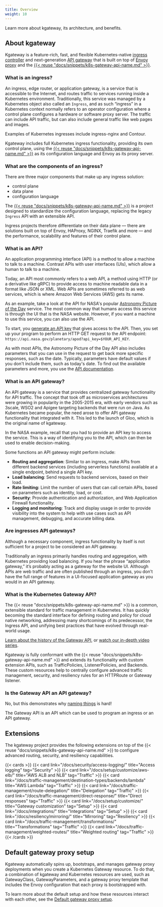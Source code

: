 ```yaml
---
title: Overview
weight: 10
---
```


Learn more about kgateway, its architecture, and benefits. 

## About kgateway

Kgateway is a feature-rich, fast, and flexible Kubernetes-native [ingress controller](#what-is-an-ingress) and next-generation [API gateway](#what-is-an-api-gateway) that is built on top of [Envoy proxy](https://www.envoyproxy.io/) and the [{{< reuse "docs/snippets/k8s-gateway-api-name.md" >}}](#what-is-the-kubernetes-gateway-api). 

### What is an ingress?

An ingress, edge router, or application gateway, is a service that is accessible to the Internet, and routes traffic to services running inside a Kubernetes environment. Traditionally, this service was managed by a Kubernetes object also called an `Ingress`, and as such “ingress” in a Kubernetes context normally refers to an operator configuration where a control plane configures a hardware or software proxy server. The traffic can include API traffic, but can also include general traffic like web pages and images.

Examples of Kubernetes ingresses include ingress-nginx and Contour.

Kgateway includes full Kubernetes ingress functionality, providing its own control plane, using the [{{< reuse "docs/snippets/k8s-gateway-api-name.md" >}}](#what-is-the-kubernetes-gateway-api) as its configuration language and Envoy as its proxy server.

### What are the components of an ingress?

There are three major components that make up any ingress solution:

* control plane  
* data plane  
* configuration language

The [{{< reuse "docs/snippets/k8s-gateway-api-name.md" >}}](#what-is-the-kubernetes-gateway-api) is a project designed to standardize the configuration language, replacing the legacy `Ingress` API with an extensible API.

Ingress projects therefore differentiate on their data plane — there are solutions built on top of Envoy, HAProxy, NGINX, Traefik and more — and the performance, scalability and features of their control plane.

<!-- There are multiple ingress projects based on Envoy alone. [Learn how kgateway differs from the others](#TODO). -->

### What is an API?

An application programming interface (API) is a method to allow a machine to talk to a machine. Contrast APIs with user interfaces (UIs), which allow a human to talk to a machine.

Today, an API most commonly refers to a web API, a method using HTTP (or a derivative like gRPC) to provide access to machine readable data in a format like JSON or XML. Web APIs are sometimes referred to as web services, which is where Amazon Web Services (AWS) gets its name.

As an example, take a look at the API for NASA's popular [Astronomy Picture of the Day](https://apod.nasa.gov/apod/astropix.html) service. The most common way that humans access this service is through the UI that is the NASA website. However, if you want a machine to use this service, you can also use the API.

To start, you [generate an API key](https://api.nasa.gov/) that gives access to the API. Then, you set up your program to perform an HTTP GET request to the API endpoint: `https://api.nasa.gov/planetary/apod?api_key=$YOUR_API_KEY`. 

As with most APIs, the Astronomy Picture of the Day API also includes parameters that you can use in the request to get back more specific responses, such as the date. Typically, parameters have default values if you don't include them, such as today's date. To find out the available parameters and more, you use the [API documentation](https://github.com/nasa/apod-api?tab=readme-ov-file#docs-).

### What is an API gateway?

An API gateway is a service that provides centralized gateway functionality for API traffic. The concept that took off as microservices architectures were growing in popularity in the 2005-2015 era, with early vendors such as 3scale, WSO2 and Apigee targeting backends that were run on Java. As Kubernetes became popular, the need arose to offer API gateway functionality that integrated with it. This led to the launch of Gloo, which is the original name of kgateway.

In the NASA example, recall that you had to provide an API key to access the service. This is a way of identifying you to the API, which can then be used to enable decision-making.

Some functions an API gateway might perform include:

* **Routing and aggregation**: Similar to an ingress, make APIs from different backend services (including serverless functions) available at a single endpoint, behind a single API key.
* **Load balancing**: Send requests to backend services, based on their load.
* **Rate limiting:** Limit the number of users that can call certain APIs, based on parameters such as identity, load, or cost.
* **Security**: Provide authentication and authorization, and Web Application Firewall functionality.
* **Logging and monitoring**: Track and display usage in order to provide visibility into the system to help with use cases such as API management, debugging, and accurate billing data.

### Are ingresses API gateways?

Although a necessary component, ingress functionality by itself is not sufficient for a project to be considered an API gateway.

Traditionally an ingress primarily handles routing and aggregation, with Kubernetes providing load balancing. If you hear the phrase “application gateway,” it’s probably acting as a gateway for the website UI. Although APIs are web traffic and are often published through an ingress, you don’t have the full range of features in a UI-focused application gateway as you would in an API gateway.

### What is the Kubernetes Gateway API?

The {{< reuse "docs/snippets/k8s-gateway-api-name.md" >}} is a common, extensible standard for traffic management in Kubernetes. It has quickly becoming the standard interface for defining routing and policy for cloud native networking, addressing many shortcomings of its predecessor, the Ingress API, and unifying best practices that have evolved through real-world usage.

[Learn about the history of the Gateway API](/blog/introduction-to-kubernetes-gateway-api/), or [watch our in-depth video series](/resources/videos/).

Kgateway is fully conformant with the {{< reuse "docs/snippets/k8s-gateway-api-name.md" >}} and extends its functionality with custom extension APIs, such as TrafficPolicies, ListenerPolicies, and Backends. These custom resources help to centrally configure advanced traffic management, security, and resiliency rules for an HTTPRoute or Gateway listener.

### Is the Gateway API an API gateway?

No, but this demonstrates why [naming things](https://www.karlton.org/2017/12/naming-things-hard/) is hard!

The Gateway API is an API which can be used to program an ingress or an API gateway.

## Extensions

The kgateway project provides the following extensions on top of the {{< reuse "docs/snippets/k8s-gateway-api-name.md" >}} to configure advanced routing, security, and resiliency capabilities.

{{< cards >}}
  {{< card link="/docs/security/access-logging/" title="Access logging" tag="Security" >}}
  {{< card link="/docs/setup/customize/aws-elb/" title="AWS ALB and NLB" tag="Traffic" >}}
  {{< card link="/docs/traffic-management/destination-types/backends/lambda" title="AWS Lambda" tag="Traffic" >}}
  {{< card link="/docs/traffic-management/route-delegation/" title="Delegation" tag="Traffic" >}}
  {{< card link="/docs/traffic-management/direct-response/" title="Direct responses" tag="Traffic" >}}
  {{< card link="/docs/setup/customize/" title="Gateway customization" tag="Setup" >}}
  {{< card link="/docs/integrations/" title="Integrations" tag="Setup" >}}
  {{< card link="/docs/resiliency/mirroring/" title="Mirroring" tag="Resiliency" >}}
  {{< card link="/docs/traffic-management/transformations/" title="Transformations" tag="Traffic" >}}
  {{< card link="/docs/traffic-management/weighted-routes/" title="Weighted routing" tag="Traffic" >}}
{{< /cards >}}

## Default gateway proxy setup

Kgateway automatically spins up, bootstraps, and manages gateway proxy deployments when you create a Kubernetes Gateway resource. To do that, a combination of kgateway and Kubernetes resources are used, such as GatewayClass, GatewayParameters, and a gateway proxy template that includes the Envoy configuration that each proxy is bootstrapped with. 

To learn more about the default setup and how these resources interact with each other, see the [Default gateway proxy setup](/docs/setup/default/).
